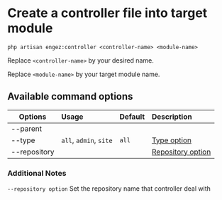 # Create a controller file into target module

``` 
php artisan engez:controller <controller-name> <module-name>
```

Replace ```<controller-name>``` by your desired name. 

Replace ```<module-name>``` by your target module name. 


## Available command options
| Options        | Usage        | Default      | Description      |   
| -------------  |:------------ | :----------- | :-----------     |
| --parent       |     |              |                   |
| --type         | `all`, `admin`, `site`  | `all`  | [Type option](#typeOption)
| --repository   |  |  |[Repository option](#repoOption)|

### Additional Notes

<a name = "repoOption"></a>
```--repository option``` 
Set the repository name that controller deal with
